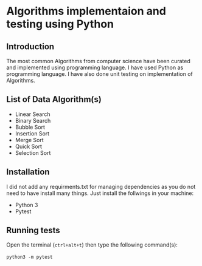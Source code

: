 # Algorithms implementaion and testing using Python

## Introduction
The most common Algorithms from computer science have been curated and implemented using programming language. I have used Python as programming language.
I have also done unit testing on implementation of Algorithms.

## List of Data Algorithm(s)
- Linear Search
- Binary Search
- Bubble Sort 
- Insertion Sort
- Merge Sort
- Quick Sort
- Selection Sort
 
## Installation 
I did not add any requirments.txt for managing dependencies as you do not need to have install many things. Just install the follwings in your machine: 
- Python 3
- Pytest

## Running tests
Open the terminal (<code>ctrl+alt+t</code>) then type the following command(s):<br>  
<code>python3 -m pytest</code>
